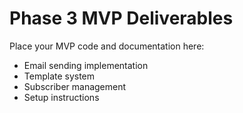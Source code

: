 # Phase 3 MVP Deliverables

Place your MVP code and documentation here:
- Email sending implementation
- Template system
- Subscriber management
- Setup instructions